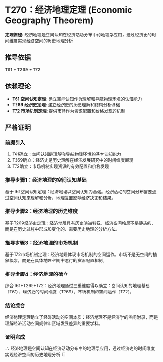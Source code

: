 # T270：经济地理定理 (Economic Geography Theorem)

**定理陈述**: 经济地理是空间认知在经济活动分布中的地理学应用，通过经济史的时间维度实现经济空间的历史地理分析

## 推导依据
T61 + T269 + T72

## 依赖理论
- **T61 空间认知定理**: 确立空间认知作为理解和导航物理环境的认知能力
- **T269 经济史定理**: 建立经济史的历史理解和结构分析基础
- **T72 市场机制定理**: 提供市场作为资源配置和价格发现的机制

## 严格证明

### 前提引入
1. T61确立：空间认知是理解和导航物理环境的基本认知能力
2. T269确立：经济史是历史理解在经济发展研究中的时间维度展现
3. T72确立：市场机制实现资源的有效配置和价格发现

### 推导步骤1：经济地理的空间认知基础
基于T61空间认知定理：经济地理以空间认知为基础。经济活动的空间分布需要通过空间认知来理解和分析，地理位置影响经济决策和结果。

### 推导步骤2：经济地理的历史维度
基于T269经济史定理：经济地理具有历史演进特征。经济空间格局不是静态的，而是在历史过程中形成和变化的，需要历史地理的分析方法。

### 推导步骤3：经济地理的市场机制
基于T72市场机制定理：经济地理体现市场机制的空间运作。市场不是无空间的抽象概念，而是在具体地理空间中运行的资源配置机制。

### 推导步骤4：经济地理的确立
综合T61+T269+T72：经济地理通过三重维度得以确立：空间认知的地理基础（T61），经济史的时间维度（T269），市场机制的空间运作（T72）。

### 结论综合
经济地理定理确立了经济活动的空间本质：经济地理不是经济学的空间附录，而是理解经济活动空间规律和区域发展差异的重要学科。

### 证明完成
∴ 经济地理是空间认知在经济活动分布中的地理学应用，通过经济史的时间维度实现经济空间的历史地理分析 □